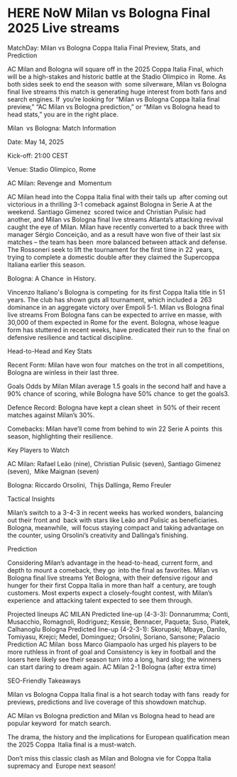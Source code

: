# HERE NoW Milan vs Bologna Final 2025 Live streams

MatchDay: Milan vs Bologna Coppa Italia Final Preview, Stats, and Prediction

AC Milan and Bologna will square off in the 2025 Coppa Italia Final, which will be a high-stakes and historic battle at the Stadio Olimpico in Rome. As both sides seek to end the season with some silverware, Milan vs Bologna final live streams this match is generating huge interest from both fans and search engines. If you’re looking for “Milan vs Bologna Coppa Italia final preview,” “AC Milan vs Bologna prediction,” or “Milan vs Bologna head to head stats,” you are in the right place.

Milan vs Bologna: Match Information

Date: May 14, 2025

Kick-off: 21:00 CEST

Venue: Stadio Olimpico, Rome

AC Milan: Revenge and Momentum

AC Milan head into the Coppa Italia final with their tails up after coming out victorious in a thrilling 3-1 comeback against Bologna in Serie A at the weekend. Santiago Gimenez scored twice and Christian Pulisic had another, and Milan vs Bologna final live streams Atlanta’s attacking revival caught the eye of Milan. Milan have recently converted to a back three with manager Sérgio Conceição, and as a result have won five of their last six matches – the team has been more balanced between attack and defense. The Rossoneri seek to lift the tournament for the first time in 22 years, trying to complete a domestic double after they claimed the Supercoppa Italiana earlier this season.

Bologna: A Chance in History.

Vincenzo Italiano's Bologna is competing for its first Coppa Italia title in 51 years. The club has shown guts all tournament, which included a 263 dominance in an aggregate victory over Empoli 5-1. Milan vs Bologna final live streams  From Bologna fans can be expected to arrive en masse, with 30,000 of them expected in Rome for the event. Bologna, whose league form has stuttered in recent weeks, have predicated their run to the final on defensive resilience and tactical discipline.

Head-to-Head and Key Stats

Recent Form: Milan have won four matches on the trot in all competitions, Bologna are winless in their last three.

Goals Odds by Milan Milan average 1.5 goals in the second half and have a 90% chance of scoring, while Bologna have 50% chance to get the goals3.

Defence Record: Bologna have kept a clean sheet in 50% of their recent matches against Milan’s 30%.

Comebacks: Milan have’ll come from behind to win 22 Serie A points this season, highlighting their resilience.

Key Players to Watch

AC Milan: Rafael Leão (nine), Christian Pulisic (seven), Santiago Gimenez (seven), Mike Maignan (seven)

Bologna: Riccardo Orsolini, Thijs Dallinga, Remo Freuler

Tactical Insights

Milan’s switch to a 3-4-3 in recent weeks has worked wonders, balancing out their front and back with stars like Leão and Pulisic as beneficiaries. Bologna, meanwhile, will focus staying compact and taking advantage on the counter, using Orsolini’s creativity and Dallinga’s finishing.

Prediction

Considering Milan’s advantage in the head-to-head, current form, and depth to mount a comeback, they go into the final as favorites. Milan vs Bologna final live streams Yet Bologna, with their defensive rigour and hunger for their first Coppa Italia in more than half a century, are tough customers. Most experts expect a closely-fought contest, with Milan’s experience and attacking talent expected to see them through.

Projected lineups AC MILAN Predicted line-up (4-3-3): Donnarumma; Conti, Musacchio, Romagnoli, Rodriguez; Kessie, Bennacer, Paqueta; Suso, Piatek, Calhanoglu Bologna Predicted line-up (4-2-3-1): Skorupski; Mbaye, Danilo, Tomiyasu, Krejci; Medel, Dominguez; Orsolini, Soriano, Sansone; Palacio Prediction AC Milan boss Marco Giampaolo has urged his players to be more ruthless in front of goal and Consistency is key in football and the losers here likely see their season turn into a long, hard slog; the winners can start daring to dream again. AC Milan 2-1 Bologna (after extra time)

SEO-Friendly Takeaways

Milan vs Bologna Coppa Italia final is a hot search today with fans ready for previews, predictions and live coverage of this showdown matchup.

AC Milan vs Bologna prediction and Milan vs Bologna head to head are popular keyword for match search.

The drama, the history and the implications for European qualification mean the 2025 Coppa Italia final is a must-watch.

Don’t miss this classic clash as Milan and Bologna vie for Coppa Italia supremacy and Europe next season!
